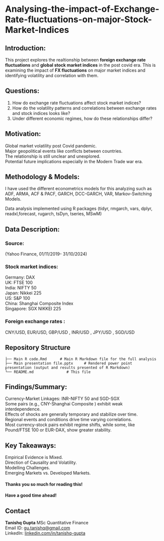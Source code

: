 # Analysing-the-impact-of-Exchange-Rate-fluctuations-on-major-Stock-Market-Indices
## Introduction:
This project explores the realtionship between **foreign exchange rate fluctuations** and **global stock market indices** in the post covid era. This is examining the impact of **FX fluctuations** on major market indices and identifying volatility and correlation with them. 


## Questions:
1. How do exchange rate fluctuations affect stock market indices?
2. How do the volatility patterns and correlations between exchange rates and stock indices looks like?
3. Under different economic regimes, how do these relationships differ?


## Motivation:
Global market volatility post Covid pandemic.\
Major geopolitical events like conflicts between countries.\
The relationship is still unclear and unexplored.\
Potential future implications especially in the Modern Trade war era.


## Methodology & Models:
I have used the different econometrics models for this analyzing such as ADF, ARMA, ACF & PACF, GARCH, DCC-GARCH, VAR, Markov-Switching Models.

Data analysis implemented using R packages (tidyr, rmgarch, vars, dplyr, readxl,forecast, rugarch, tsDyn, tseries, MSwM)

## Data Description:
### Source: 
(Yahoo Finance,  01/11/2019- 31/10/2024)

### Stock market indices:
Germany: DAX \
UK: FTSE 100 \
India: NIFTY 50 \
Japan: Nikkei 225 \
US: S&P 100 \
China: Shanghai Composite Index\
Singapore: SGX NIKKEI 225

### Foreign exchange rates :
 CNY/USD, EUR/USD, GBP/USD , INR/USD , JPY/USD , SGD/USD


## Repository Structure

```
├── Main R code.Rmd      # Main R Markdown file for the full analysis
├── Main presentation file.pptx     # Rendered power point presentation (output and results presented of R Markdown)
└── README.md               # This file
```
## Findings/Summary:
Currency-Market Linkages: INR-NIFTY 50 and SGD-SGX \
Some pairs (e.g., CNY-Shanghai Composite ) exhibit weak interdependence.\
Effects of shocks are generally temporary and stabilize over time.\
Regional events and conditions drive time varying correlations.\
Most currency-stock pairs exhibit regime shifts, while some, like Pound/FTSE 100 or EUR-DAX, show greater stability.


## Key Takeaways:
Empirical Evidence is Mixed.\
Direction of Causality and Volatility.\
Modelling Challenges.\
Emerging Markets vs. Developed Markets.


#### Thanks you so much for reading this!
#### Have a good time ahead! 


## Contact
**Tanishq Gupta**
MSc Quantitative Finance\
Email ID: [gu.tanishq@gmail.com](mailto:gu.tanishq@gmail.com) \
LinkedIn: [linkedin.com/in/tanishq-gupta ](https://www.linkedin.com/in/tanishq-gupta-443197200/)

